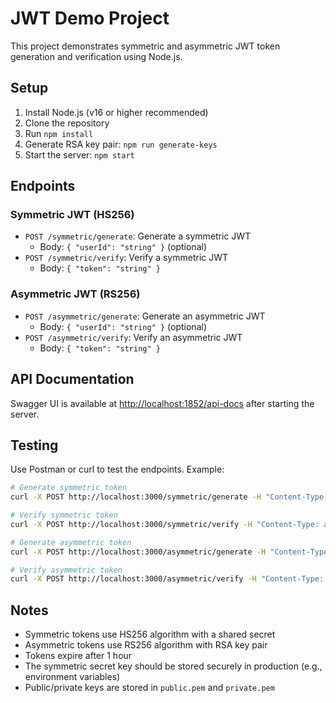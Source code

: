 # JWT Demo Project

This project demonstrates symmetric and asymmetric JWT token generation and verification using Node.js.

## Setup
1. Install Node.js (v16 or higher recommended)
2. Clone the repository
3. Run `npm install`
4. Generate RSA key pair: `npm run generate-keys`
5. Start the server: `npm start`

## Endpoints

### Symmetric JWT (HS256)
- `POST /symmetric/generate`: Generate a symmetric JWT
  - Body: `{ "userId": "string" }` (optional)
- `POST /symmetric/verify`: Verify a symmetric JWT
  - Body: `{ "token": "string" }`

### Asymmetric JWT (RS256)
- `POST /asymmetric/generate`: Generate an asymmetric JWT
  - Body: `{ "userId": "string" }` (optional)
- `POST /asymmetric/verify`: Verify an asymmetric JWT
  - Body: `{ "token": "string" }`

## API Documentation

Swagger UI is available at [http://localhost:1852/api-docs](http://localhost:1852/api-docs) after starting the server.

## Testing
Use Postman or curl to test the endpoints. Example:

```bash
# Generate symmetric token
curl -X POST http://localhost:3000/symmetric/generate -H "Content-Type: application/json" -d '{"userId":"test123"}'

# Verify symmetric token
curl -X POST http://localhost:3000/symmetric/verify -H "Content-Type: application/json" -d '{"token":"your.token.here"}'

# Generate asymmetric token
curl -X POST http://localhost:3000/asymmetric/generate -H "Content-Type: application/json" -d '{"userId":"test123"}'

# Verify asymmetric token
curl -X POST http://localhost:3000/asymmetric/verify -H "Content-Type: application/json" -d '{"token":"your.token.here"}'
```

## Notes
- Symmetric tokens use HS256 algorithm with a shared secret
- Asymmetric tokens use RS256 algorithm with RSA key pair
- Tokens expire after 1 hour
- The symmetric secret key should be stored securely in production (e.g., environment variables)
- Public/private keys are stored in `public.pem` and `private.pem`